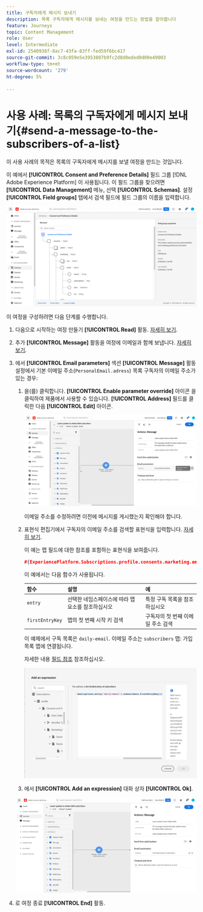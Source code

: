 ```yaml
---
title: 구독자에게 메시지 보내기
description: 목록 구독자에게 메시지를 보내는 여정을 만드는 방법을 알아봅니다
feature: Journeys
topic: Content Management
role: User
level: Intermediate
exl-id: 2540938f-8ac7-43fa-83ff-fed59f6bc417
source-git-commit: 3c8c059e5e3953807b9fc2d8d0eded0d00e49003
workflow-type: tm+mt
source-wordcount: '279'
ht-degree: 5%

---
```


# 사용 사례: 목록의 구독자에게 메시지 보내기{#send-a-message-to-the-subscribers-of-a-list}

이 사용 사례의 목적은 목록의 구독자에게 메시지를 보낼 여정을 만드는 것입니다.

이 예에서 **[!UICONTROL Consent and Preference Details]** 필드 그룹 [!DNL Adobe Experience Platform] 이 사용됩니다. 이 필드 그룹을 찾으려면 **[!UICONTROL Data Management]** 메뉴, 선택 **[!UICONTROL Schemas]**. 설정 **[!UICONTROL Field groups]** 탭에서 검색 필드에 필드 그룹의 이름을 입력합니다.

![이 필드 그룹에는 구독 요소가 포함됩니다](../assets/consent-and-preference-details-field-group.png)

이 여정을 구성하려면 다음 단계를 수행합니다.

1. 다음으로 시작하는 여정 만들기 **[!UICONTROL Read]** 활동. [자세히 보기](journey-gs.md).
1. 추가 **[!UICONTROL Message]** 활동을 여정에 이메일과 함께 보냅니다. [자세히 보기](journeys-message.md).
1. 에서 **[!UICONTROL Email parameters]** 섹션 **[!UICONTROL Message]** 활동 설정에서 기본 이메일 주소(`PersonalEmail.adress`) 목록 구독자의 이메일 주소가 있는 경우:

   1. 을(를) 클릭합니다. **[!UICONTROL Enable parameter override]** 아이콘 을 클릭하여 제품에서 사용할 수 있습니다. **[!UICONTROL Address]** 필드를 클릭한 다음 **[!UICONTROL Edit]** 아이콘.

      ![](../assets/message-to-subscribers-uc-1.png)

      이메일 주소를 수정하려면 이전에 메시지를 게시했는지 확인해야 합니다.

   1. 표현식 편집기에서 구독자의 이메일 주소를 검색할 표현식을 입력합니다. [자세히 보기](expression/expressionadvanced.md).

      이 예는 맵 필드에 대한 참조를 포함하는 표현식을 보여줍니다.

      ```json
      #{ExperiencePlatform.Subscriptions.profile.consents.marketing.email.subscriptions.entry('daily-email').subscribers.firstEntryKey()}
      ```

      이 예에서는 다음 함수가 사용됩니다.

      | 함수 | 설명 | 예 |
      | --- | --- | --- |
      | `entry` | 선택한 네임스페이스에 따라 맵 요소를 참조하십시오 | 특정 구독 목록을 참조하십시오 |
      | `firstEntryKey` | 맵의 첫 번째 시작 키 검색 | 구독자의 첫 번째 이메일 주소 검색 |

      이 예제에서 구독 목록은 `daily-email`. 이메일 주소는 `subscribers` 맵: 가입 목록 맵에 연결됩니다.

      자세한 내용 [필드 참조](expression/field-references.md) 참조하십시오.

      ![](../assets/message-to-subscribers-uc-2.png)

   1. 에서 **[!UICONTROL Add an expression]** 대화 상자 **[!UICONTROL Ok]**.

   ![](../assets/message-to-subscribers-uc-3.png)

1. 로 여정 종료 **[!UICONTROL End]** 활동.
